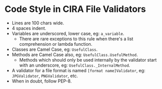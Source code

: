 Code Style in CIRA File Validators
==================================

* Lines are 100 chars wide.
* 4 spaces indent.
* Variables are underscored, lower case, eg: `a_variable`.
    * There are rare exceptions to this rule when there's a list comprehension or lambda function.
* Classes are Camel Case, eg: `UsefulClass`.
* Methods are Camel Case also, eg: `UsefulClass.UsefulMethod`.
    * Methods which should only be used internally by the validator start with an underscore, eg:
      `UsefulClass._InternalMethod`.
* A validator for a file format is named `[format name]Validator`, eg: `JPGValidator`, `PNGValidator`,
  etc.
* When in doubt, follow PEP-8.

